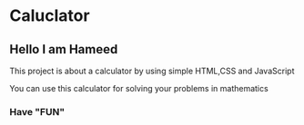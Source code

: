 # Caluclator
<h2>Hello I am Hameed</h2>
<p>This project is about a calculator by using simple HTML,CSS and JavaScript</p>
<p>You can use this calculator for solving your problems in mathematics </p>
<h3>Have "FUN"</h3>

